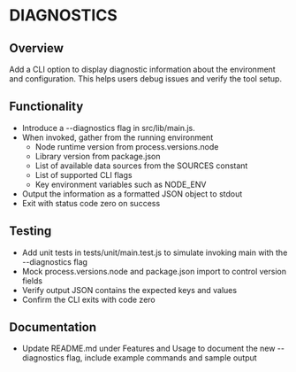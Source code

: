 # DIAGNOSTICS

## Overview
Add a CLI option to display diagnostic information about the environment and configuration. This helps users debug issues and verify the tool setup.

## Functionality

- Introduce a --diagnostics flag in src/lib/main.js.
- When invoked, gather from the running environment
  - Node runtime version from process.versions.node
  - Library version from package.json
  - List of available data sources from the SOURCES constant
  - List of supported CLI flags
  - Key environment variables such as NODE_ENV
- Output the information as a formatted JSON object to stdout
- Exit with status code zero on success

## Testing

- Add unit tests in tests/unit/main.test.js to simulate invoking main with the --diagnostics flag
- Mock process.versions.node and package.json import to control version fields
- Verify output JSON contains the expected keys and values
- Confirm the CLI exits with code zero

## Documentation

- Update README.md under Features and Usage to document the new --diagnostics flag, include example commands and sample output